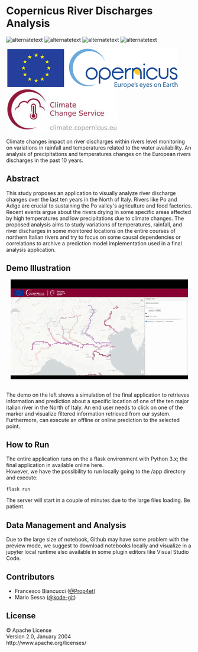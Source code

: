 # Copernicus River Discharges Analysis
<p>
  <img src="https://img.shields.io/static/v1?label=build&message=passing&color=%3CCOLOR%3E" alt="alternatetext">
  <img src="https://img.shields.io/badge/version-1.0%20-red" alt="alternatetext">
	<img src="https://img.shields.io/badge/state-production-orange" alt="alternatetext">
  <img src="https://img.shields.io/badge/python-3.9.13-blue" alt="alternatetext">
</p>

<img align="center" src="/src/copernicus-logo.png"> <img align="center"  src="/src/cds-logo.jpeg"><br><br>
Climate changes impact on river discharges within rivers level monitoring on variations in rainfall and temperatures related to the water availability. An analysis of precipitations and temperatures changes on the European rivers discharges in the past 10 years.

## Abstract 
This study proposes an application to visually analyze river discharge changes over the last ten years in the North of Italy. Rivers like Po and Adige are crucial to sustaining the Po valley's agriculture and food factories. Recent events argue about the rivers drying in some specific areas affected by high temperatures and low precipitations due to climate changes. The proposed analysis aims to study variations of temperatures, rainfall, and river discharges in some monitored locations on the entire courses of northern Italian rivers and try to focus on some causal dependencies or correlations to archive a prediction model implementation used in a final analysis application. 

## Demo Illustration
<p align="center">
<img  width="480" height="270" src="demo.gif">
</p><br>
The demo on the left shows a simulation of the final application to retrieves information and prediction about a specific location of one of the ten major italian river in the North of Italy. An end user needs to click on one of the marker and visualize filtered information retrieved from our system. Furthermore, can execute an offline or online prediction to the selected point.

## How to Run
The entire application runs on the a flask environment with Python 3.x; the final application in available online here. <br>
However, we have the possibility to run locally going to the /app directory and execute:
```
flask run
```
The server will start in a couple of minutes due to the large files loading. Be patient.

## Data Management and Analysis
Due to the large size of notebook, Github may have some problem with the preview mode, we suggest to download notebooks locally and visualize in a jupyter local runtime also available in some plugin editors like Visual Studio Code. 

## Contributors
- Francesco Biancucci (<a href="https://github.com/Prop4et">@Prop4et</a>)
- Mario Sessa (<a href="https://github.com/kode-git">@kode-git</a>)

## License
<p align="left">
© Apache License <br>
Version 2.0, January 2004  <br>
http://www.apache.org/licenses/  <br>
</p>
